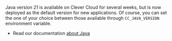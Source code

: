 
Java version 21 is available on Clever Cloud for several weeks, but is now deployed as the default version for new applications. Of course, you can set the one of your choice between those available through `CC_JAVA_VERSION` environment variable.

- Read our documentation [about Java](/developers/doc/applications/java)


